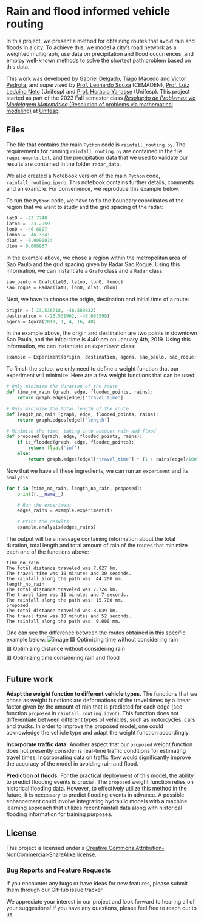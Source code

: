 # Rain and flood informed vehicle routing

In this project, we present a method for obtaining routes that avoid rain and floods in a city. To achieve this, we model a city’s road network as a weighted multigraph, use data on precipitation and flood occurrences, and employ well-known methods to solve the shortest path problem based on this data.

This work was developed by [Gabriel Delgado](https://github.com/Delg11), [Tiago Macedo](https://github.com/tiagormacedo) and [Victor Pedrota](https://github.com/vpedrota), and supervised by [Prof. Leonardo Souza](https://www.researchgate.net/profile/Leonardo-Santos-2) (CEMADEN), [Prof. Luiz Leduíno Neto](https://sites.google.com/view/leduino/) (Unifesp) and [Prof. Horácio Yanasse](https://br.linkedin.com/in/horacio-yanasse-39289794?original_referer=https%3A%2F%2Fduckduckgo.com%2F) (Unifesp).  This project started as part of the 2023 Fall semester class [_Resolução de Problemas via Modelagem Matemática_ (Resolution of problems via mathematical modeling)](http://sites.google.com/view/model-matematica) at [Unifesp](https://www.unifesp.br/campus/sjc/).


## Files

The file that contains the main `Python` code is `rainfall_routing.py`.  The requirements for running `rainfall_routing.py` are contained in the file `requirements.txt`, and the precipitation data that we used to validate our results are contained in the folder `radar_data`.

We also created a Notebook version of the main `Python` code, `rainfall_routing.ipynb`.  This notebook contains further details, comments and an example.  For convenience, we reproduce this example below.

To run the `Python` code, we have to fix the boundary coordinates of the region that we want to study and the grid spacing of the radar:
```python
lat0 = -23.7748
latoo = -23.2959
lon0 = -46.6807
lonoo = -46.3841
dlat = -0.0090014
dlon = 0.009957
```

In the example above, we chose a region within the metropolitan area of Sao Paulo and the grid spacing given by Radar Sao Roque.  Using this information, we can instantiate a `Grafo` class and a `Radar` class:
```python
sao_paulo = Grafo(lat0, latoo, lon0, lonoo)
sao_roque = Radar(lat0, lon0, dlat, dlon)
```

Next, we have to choose the origin, destination and initial time of a route:
```python
origin = (-23.536718, -46.589832)
destination = (-23.531962, -46.653599)
agora = Agora(2019, 1, 4, 16, 40)
```

In the example above, the origin and destination are two points in downtown Sao Paulo, and the initial time is 4:40 pm on January 4th, 2019.  Using this information, we can instantiate an `Experiment` class:
```python
example = Experiment(origin, destination, agora, sao_paulo, sao_roque)
```

To finish the setup, we only need to define a weight function that our experiment will minimize.  Here are a few weight functions that can be used:
```python
# Only minimize the duration of the route
def time_no_rain (graph, edge, flooded_points, rains):
    return graph.edges[edge]['travel_time']

# Only minimize the total length of the route
def length_no_rain (graph, edge, flooded_points, rains):
    return graph.edges[edge]['length']

# Minimize the time, taking into account rain and flood
def proposed (graph, edge, flooded_points, rains):
    if is_flooded(graph, edge, flooded_points):
        return float('inf')
    else:
        return graph.edges[edge]['travel_time'] * (1 + rains[edge]/100)
```

Now that we have all these ingredients, we can run an `experiment` and its `analysis`:
```python
for f in [time_no_rain, length_no_rain, proposed]:
    print(f.__name__)

    # Run the experiment
    edges_rains = example.experiment(f)

    # Print the results
    example.analysis(edges_rains)
```

The output will be a message containing information about the total duration, total length and total amount of rain of the routes that minimize each one of the functions above:
```
time_no_rain
The total distance traveled was 7.827 km.
The travel time was 10 minutes and 30 seconds.
The rainfall along the path was: 44.200 mm.
length_no_rain
The total distance traveled was 7.724 km.
The travel time was 11 minutes and 7 seconds.
The rainfall along the path was: 15.700 mm.
proposed
The total distance traveled was 8.039 km.
The travel time was 10 minutes and 52 seconds.
The rainfall along the path was: 0.000 mm.
```

One can see the difference between the routes obtained in this specific example below:
![image](https://github-production-user-asset-6210df.s3.amazonaws.com/130193931/251002177-5af01116-dee2-4c9a-9347-d09507831bfd.png)
🟦  Optimizing time without considering rain\
🟩  Optimizing distance without considering rain\
🟥  Optimizing time considering rain and flood


## Future work

**Adapt the weight function to different vehicle types.**
The functions that we chose as weight functions are deformations of the travel times by a linear factor given by the amount of rain that is predicted for each edge (see function `proposed` in `rainfall_routing.ipynb`).  This function does not differentiate between different types of vehicles, such as motorcycles, cars and trucks.  In order to improve the proposed model, one could acknowledge the vehicle type and adapt the weight function accordingly.

**Incorporate traffic data.**
Another aspect that our `proposed` weight function does not presently consider is real-time traffic conditions for estimating travel times. Incorporating data on traffic flow would significantly improve the accuracy of the model in avoiding rain and flood.

**Prediction of floods.**
For the practical deployment of this model, the ability to predict flooding events is crucial. The `proposed` weight function relies on historical flooding data. However, to effectively utilize this method in the future, it is necessary to predict flooding events in advance. A possible enhancement could involve integrating hydraulic models with a machine learning approach that utilizes recent rainfall data along with historical flooding information for training purposes.


## License

This project is licensed under a [Creative Commons Attribution-NonCommercial-ShareAlike license](https://raw.githubusercontent.com/RPvMM-2023-S1/Rain-and-flood-informed-vehicle-routing-problem/main/LICENCE).


### Bug Reports and Feature Requests

If you encounter any bugs or have ideas for new features, please submit them through our GitHub issue tracker.

We appreciate your interest in our project and look forward to hearing all of your suggestions! If you have any questions, please feel free to reach out to us.
